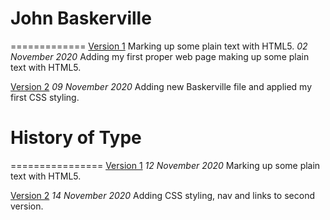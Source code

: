 # John Baskerville
=============
[Version 1](file:///Users/emmamcgurren/Documents/baskerville/baskerville_one.html)
Marking up some plain text with HTML5.
*02 November 2020*
Adding my first proper web page making up some plain text with HTML5.

[Version 2](file:///Users/emmamcgurren/Documents/baskerville/baskerville_two.html)
*09 November 2020*
Adding new Baskerville file and applied my first CSS styling.



# History of Type
================
[Version 1](file:///Users/emmamcgurren/Dropbox/My%20Mac%20(Emma%E2%80%99s%20MacBook%20Air)/Downloads/john-baskerville-gh-pages/thehistoryoftype.html)
*12 November 2020*
Marking up some plain text with HTML5.


[Version 2](file:///Users/emmamcgurren/Documents/baskerville/history_two.html)
*14 November 2020*
Adding CSS styling, nav and links to second version.
